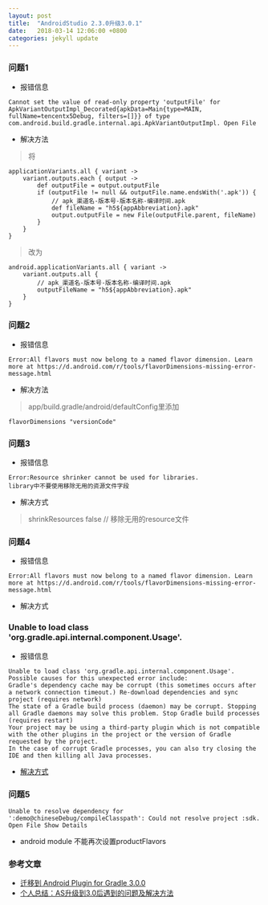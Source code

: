 ```yaml
---
layout: post
title:  "AndroidStudio 2.3.0升级3.0.1"
date:   2018-03-14 12:06:00 +0800
categories: jekyll update
---
```

### 问题1
* 报错信息
```
Cannot set the value of read-only property 'outputFile' for ApkVariantOutputImpl_Decorated{apkData=Main{type=MAIN, fullName=tencentx5Debug, filters=[]}} of type com.android.build.gradle.internal.api.ApkVariantOutputImpl. Open File
```
* 解决方法
> 将
```
applicationVariants.all { variant ->
    variant.outputs.each { output ->
        def outputFile = output.outputFile
        if (outputFile != null && outputFile.name.endsWith('.apk')) {
            // apk_渠道名-版本号-版本名称-编译时间.apk
            def fileName = "h5${appAbbreviation}.apk"
            output.outputFile = new File(outputFile.parent, fileName)
        }
    }
}
```
> 改为
```
android.applicationVariants.all { variant ->
    variant.outputs.all {
        // apk_渠道名-版本号-版本名称-编译时间.apk
        outputFileName = "h5${appAbbreviation}.apk"
    }
}
```

### 问题2
* 报错信息
> 
```
Error:All flavors must now belong to a named flavor dimension. Learn more at https://d.android.com/r/tools/flavorDimensions-missing-error-message.html
```
* 解决方法
> app/build.gradle/android/defaultConfig里添加
```
flavorDimensions "versionCode"
```

### 问题3
* 报错信息
>  
```
Error:Resource shrinker cannot be used for libraries.
library中不要使用移除无用的资源文件字段
```
* 解决方式
> shrinkResources false // 移除无用的resource文件

### 问题4
* 报错信息
> 
```
Error:All flavors must now belong to a named flavor dimension. Learn more at https://d.android.com/r/tools/flavorDimensions-missing-error-message.html
```
* 解决方式
> 

### Unable to load class 'org.gradle.api.internal.component.Usage'.
* 报错信息
> 
```
Unable to load class 'org.gradle.api.internal.component.Usage'. Possible causes for this unexpected error include:
Gradle's dependency cache may be corrupt (this sometimes occurs after a network connection timeout.) Re-download dependencies and sync project (requires network)
The state of a Gradle build process (daemon) may be corrupt. Stopping all Gradle daemons may solve this problem. Stop Gradle build processes (requires restart)
Your project may be using a third-party plugin which is not compatible with the other plugins in the project or the version of Gradle requested by the project.
In the case of corrupt Gradle processes, you can also try closing the IDE and then killing all Java processes.
```
* [解决方式](https://www.jianshu.com/p/25d9db6d61f4)

### 问题5
```
Unable to resolve dependency for ':demo@chineseDebug/compileClasspath': Could not resolve project :sdk. Open File Show Details
```
* android module 不能再次设置productFlavors

### 参考文章
* [迁移到 Android Plugin for Gradle 3.0.0](https://developer.android.com/studio/build/gradle-plugin-3-0-0-migration)
* [个人总结：AS升级到3.0后遇到的问题及解决方法](https://www.jianshu.com/p/02a62574d9a1)